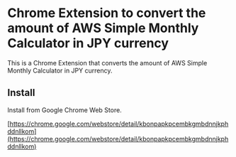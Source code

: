 Chrome Extension to convert the amount of AWS Simple Monthly Calculator in JPY currency
==============================

This is a Chrome Extension that converts the amount of AWS Simple Monthly Calculator in JPY currency.

## Install

Install from Google Chrome Web Store.

[https://chrome.google.com/webstore/detail/kbonpapkpcembkgmbdnnjkphddnllkom](https://chrome.google.com/webstore/detail/kbonpapkpcembkgmbdnnjkphddnllkom)
